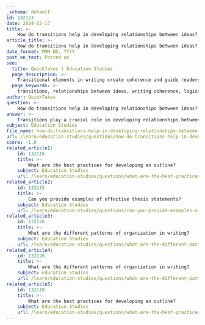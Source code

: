```yaml
---
_schema: default
id: 132123
date: 2024-12-17
title: >-
    How do transitions help in developing relationships between ideas?
article_title: >-
    How do transitions help in developing relationships between ideas?
date_format: MMM DD, YYYY
post_on_text: Posted on
seo:
  title: QuickTakes | Education Studies
  page_description: >-
    Transitional elements in writing create coherence and guide readers by establishing relationships between ideas, enhancing the clarity and progression of thoughts.
  page_keywords: >-
    transitions, relationships between ideas, writing coherence, logical connections, guiding readers, smooth flow, emphasizing relationships, unified whole, effective communication
author: QuickTakes
question: >-
    How do transitions help in developing relationships between ideas?
answer: >-
    Transitions play a crucial role in developing relationships between ideas in writing. They serve as essential elements that create cohesion and coherence, allowing the reader to follow the flow of thoughts seamlessly. Here are several ways in which transitions help in this regard:\n\n1. **Establishing Logical Connections**: Transitions act as bridges between sentences, paragraphs, and sections, linking ideas together. By using appropriate transition words and phrases, writers can indicate the relationships between different concepts, making it easier for readers to understand how these ideas connect to one another and to the overall argument.\n\n2. **Guiding the Reader**: Transition words and phrases function as signposts that guide readers through the text. They help readers navigate the writing by clarifying the relationships between ideas, whether they are adding information, contrasting points, or providing examples. This guidance is essential for maintaining clarity and ensuring that the reader can follow the writer's line of reasoning without confusion.\n\n3. **Creating a Smooth Flow**: Effective transitions contribute to a smooth progression of ideas. They prevent abrupt jumps or breaks in the narrative, which can disrupt the reader's comprehension. By weaving thoughts together, transitions enhance the readability of the text and help maintain the reader's engagement.\n\n4. **Emphasizing Relationships**: Transitions can highlight specific relationships between ideas, such as cause and effect, comparison, or contrast. For instance, phrases like "on the other hand" or "in addition" signal to the reader how the new information relates to what has already been presented, thereby reinforcing the connections between concepts.\n\n5. **Building a Unified Whole**: Good transitions help to unify paragraphs and sections, transforming what might otherwise be a collection of disjointed ideas into a cohesive argument. This unity is vital for effective communication, as it allows the reader to see how individual points contribute to the larger message.\n\nIn summary, transitions are vital for creating a clear and coherent writing structure. They help establish relationships between ideas, guide the reader through the text, and ensure a smooth flow of thought, ultimately enhancing the overall effectiveness of the writing.
subject: Education Studies
file_name: how-do-transitions-help-in-developing-relationships-between-ideas.md
url: /learn/education-studies/questions/how-do-transitions-help-in-developing-relationships-between-ideas
score: -1.0
related_article1:
    id: 132118
    title: >-
        What are the best practices for developing an outline?
    subject: Education Studies
    url: /learn/education-studies/questions/what-are-the-best-practices-for-developing-an-outline
related_article2:
    id: 132115
    title: >-
        Can you provide examples of effective thesis statements?
    subject: Education Studies
    url: /learn/education-studies/questions/can-you-provide-examples-of-effective-thesis-statements
related_article3:
    id: 132126
    title: >-
        What are the different patterns of organization in writing?
    subject: Education Studies
    url: /learn/education-studies/questions/what-are-the-different-patterns-of-organization-in-writing
related_article4:
    id: 132126
    title: >-
        What are the different patterns of organization in writing?
    subject: Education Studies
    url: /learn/education-studies/questions/what-are-the-different-patterns-of-organization-in-writing
related_article5:
    id: 132118
    title: >-
        What are the best practices for developing an outline?
    subject: Education Studies
    url: /learn/education-studies/questions/what-are-the-best-practices-for-developing-an-outline
---
```


&nbsp;